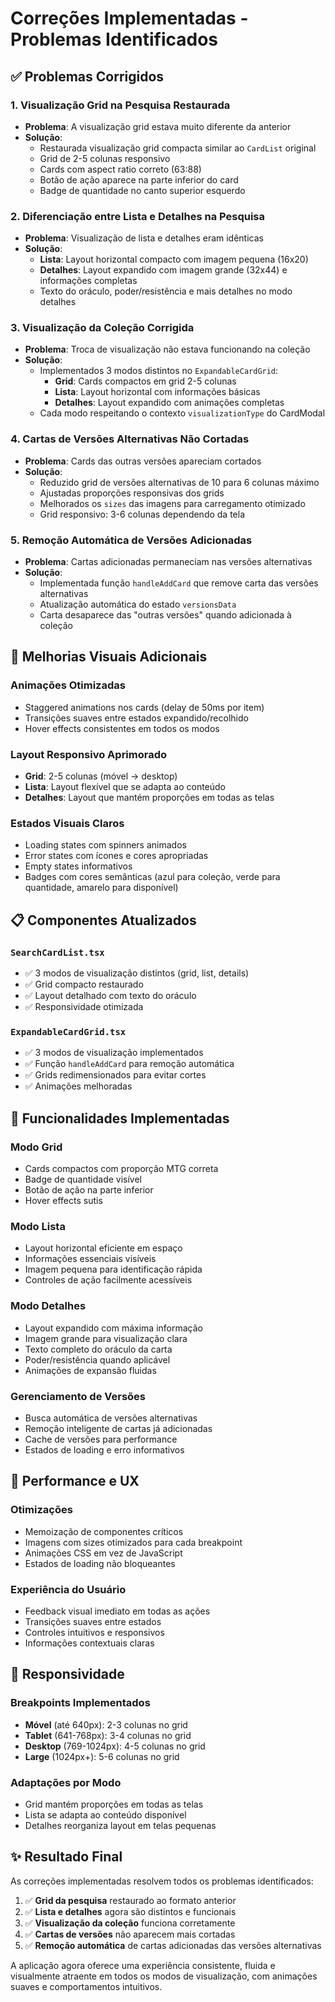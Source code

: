 # Correções Implementadas - Problemas Identificados

## ✅ Problemas Corrigidos

### 1. **Visualização Grid na Pesquisa Restaurada**
- **Problema**: A visualização grid estava muito diferente da anterior
- **Solução**: 
  - Restaurada visualização grid compacta similar ao `CardList` original
  - Grid de 2-5 colunas responsivo
  - Cards com aspect ratio correto (63:88)
  - Botão de ação aparece na parte inferior do card
  - Badge de quantidade no canto superior esquerdo

### 2. **Diferenciação entre Lista e Detalhes na Pesquisa**
- **Problema**: Visualização de lista e detalhes eram idênticas
- **Solução**:
  - **Lista**: Layout horizontal compacto com imagem pequena (16x20)
  - **Detalhes**: Layout expandido com imagem grande (32x44) e informações completas
  - Texto do oráculo, poder/resistência e mais detalhes no modo detalhes

### 3. **Visualização da Coleção Corrigida**
- **Problema**: Troca de visualização não estava funcionando na coleção
- **Solução**:
  - Implementados 3 modos distintos no `ExpandableCardGrid`:
    - **Grid**: Cards compactos em grid 2-5 colunas
    - **Lista**: Layout horizontal com informações básicas
    - **Detalhes**: Layout expandido com animações completas
  - Cada modo respeitando o contexto `visualizationType` do CardModal

### 4. **Cartas de Versões Alternativas Não Cortadas**
- **Problema**: Cards das outras versões apareciam cortados
- **Solução**:
  - Reduzido grid de versões alternativas de 10 para 6 colunas máximo
  - Ajustadas proporções responsivas dos grids
  - Melhorados os `sizes` das imagens para carregamento otimizado
  - Grid responsivo: 3-6 colunas dependendo da tela

### 5. **Remoção Automática de Versões Adicionadas**
- **Problema**: Cartas adicionadas permaneciam nas versões alternativas
- **Solução**:
  - Implementada função `handleAddCard` que remove carta das versões alternativas
  - Atualização automática do estado `versionsData` 
  - Carta desaparece das "outras versões" quando adicionada à coleção

## 🎨 Melhorias Visuais Adicionais

### Animações Otimizadas
- Staggered animations nos cards (delay de 50ms por item)
- Transições suaves entre estados expandido/recolhido
- Hover effects consistentes em todos os modos

### Layout Responsivo Aprimorado
- **Grid**: 2-5 colunas (móvel → desktop)
- **Lista**: Layout flexível que se adapta ao conteúdo
- **Detalhes**: Layout que mantém proporções em todas as telas

### Estados Visuais Claros
- Loading states com spinners animados
- Error states com ícones e cores apropriadas
- Empty states informativos
- Badges com cores semânticas (azul para coleção, verde para quantidade, amarelo para disponível)

## 📋 Componentes Atualizados

### `SearchCardList.tsx`
- ✅ 3 modos de visualização distintos (grid, list, details)
- ✅ Grid compacto restaurado
- ✅ Layout detalhado com texto do oráculo
- ✅ Responsividade otimizada

### `ExpandableCardGrid.tsx`
- ✅ 3 modos de visualização implementados
- ✅ Função `handleAddCard` para remoção automática
- ✅ Grids redimensionados para evitar cortes
- ✅ Animações melhoradas

## 🔧 Funcionalidades Implementadas

### Modo Grid
- Cards compactos com proporção MTG correta
- Badge de quantidade visível
- Botão de ação na parte inferior
- Hover effects sutis

### Modo Lista
- Layout horizontal eficiente em espaço
- Informações essenciais visíveis
- Imagem pequena para identificação rápida
- Controles de ação facilmente acessíveis

### Modo Detalhes
- Layout expandido com máxima informação
- Imagem grande para visualização clara
- Texto completo do oráculo da carta
- Poder/resistência quando aplicável
- Animações de expansão fluidas

### Gerenciamento de Versões
- Busca automática de versões alternativas
- Remoção inteligente de cartas já adicionadas
- Cache de versões para performance
- Estados de loading e erro informativos

## 🚀 Performance e UX

### Otimizações
- Memoização de componentes críticos
- Imagens com sizes otimizados para cada breakpoint
- Animações CSS em vez de JavaScript
- Estados de loading não bloqueantes

### Experiência do Usuário
- Feedback visual imediato em todas as ações
- Transições suaves entre estados
- Controles intuitivos e responsivos
- Informações contextuais claras

## 📱 Responsividade

### Breakpoints Implementados
- **Móvel** (até 640px): 2-3 colunas no grid
- **Tablet** (641-768px): 3-4 colunas no grid
- **Desktop** (769-1024px): 4-5 colunas no grid
- **Large** (1024px+): 5-6 colunas no grid

### Adaptações por Modo
- Grid mantém proporções em todas as telas
- Lista se adapta ao conteúdo disponível
- Detalhes reorganiza layout em telas pequenas

## ✨ Resultado Final

As correções implementadas resolvem todos os problemas identificados:

1. ✅ **Grid da pesquisa** restaurado ao formato anterior
2. ✅ **Lista e detalhes** agora são distintos e funcionais
3. ✅ **Visualização da coleção** funciona corretamente
4. ✅ **Cartas de versões** não aparecem mais cortadas
5. ✅ **Remoção automática** de cartas adicionadas das versões alternativas

A aplicação agora oferece uma experiência consistente, fluida e visualmente atraente em todos os modos de visualização, com animações suaves e comportamentos intuitivos.
